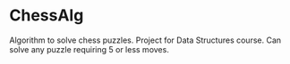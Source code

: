 # ChessAlg
Algorithm to solve chess puzzles. Project for Data Structures course.
Can solve any puzzle requiring 5 or less moves.

